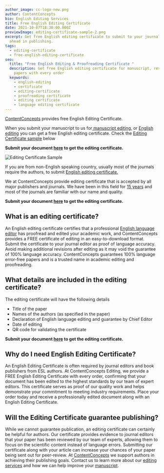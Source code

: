 ```yaml
---
author_image: cc-logo-new.png
author: ContentConcepts
bio: English Editing Services
title: Free English Editing Certificate
date: 2021-10-07T18:30:00.000Z
previewImage: editing-certificate-sample-2.png
excerpt: Get free English editing certificate to submit to your journal and get
  ahead in publishing.
tags:
  - editing-certificate
  - free-english-editing-certificate
seo:
  title: "Free English Editing & Proofreading Certificate "
  description: Get free English editing certificate for manuscript, research
    papers with every order
  keywords:
    - english-editing
    - certificate
    - editing-certificate
    - proofreading certificate
    - editing certificate
    - language editing certificate
---
```

[ContentConcepts](https://contentconcepts.in/) provides free English Editing Certificate.

When you submit your manuscript to us for[ manuscript editing](https://contentconcepts.in/services/academic_editing), or [English editing](https://contentconcepts.in/services/academic_editing/english_editing) you can get a free English editing certificate. Check the [Editing Certificate sample](https://contentconcepts.com/static/9538818415b9ed594b7141071b535825/78958/editing-certificate-sample-2.png) below

**Submit your document [here](https://contentconcepts.in/pricing/) to get the editing certificate.**

![Editing Certificate Sample](editing-certificate-sample-2.png "Sample Editing Certificate")

If you are from non-English speaking country, usually most of the journals require the authors, to submit [English editing certificate.](https://contentconcepts.com/blog/free-english-editing-certificate)

We at ContentConcepts provide editing certificate that is accepted by all major publishers and journals. We have been in this field for [15 years](https://contentconcepts.in/about/) and most of the journals are familiar with our name and quality.

**Submit your document [here](https://contentconcepts.in/pricing/) to get the editing certificate.**

## **W﻿hat is an editing certificate?** 

An English editing certificate certifies that a professional [English language editor](https://contentconcepts.com/about/) has proofread and edited your academic work, and ContentConcepts provides a FREE certificate of editing in an easy-to-download format. Submit the certificate to your journal editor as proof of language accuracy. Avoid making additional revisions after editing as it may void the guarantee of 100% language accuracy. ContentConcepts guarantees 100% language error-free papers and is a trusted name in academic editing and proofreading.



## What details are included in the editing certificate?

The editing certificate will have the following details

* Title of the paper
* Names of the authors (as specified in the paper)
* Declaration of English language editing and guarantee by  Chief Editor
* Date of editing
* QR code for validating the certificate

**Submit your document [here](https://contentconcepts.in/pricing/) to get the editing certificate.**

## W﻿hy do I need English Editing Certificate?

An English Editing Certificate is often required by journal editors and book publishers from ESL authors. At ContentConcepts Editing, we provide a FREE English Editing Certificate with every order, confirming that your document has been edited to the highest standards by our team of expert editors. This certificate serves as proof of our quality work and helps demonstrate your commitment to meeting industry requirements. Place your order today and receive a professionally edited document along with an English Editing Certificate.

## W﻿ill the Editing Certificate guarantee publishing?

While we cannot guarantee publication, an editing certificate can certainly be helpful for authors. Our certificate provides evidence to journal editors that your paper has been reviewed by our team of experts, allowing them to focus on the scientific content instead of language errors. Submitting our certificate along with your article can increase your chances of your paper being sent out for peer-review. At [ContentConcepts](https://contentconcepts.com/) we support authors in achieving their publishing goals. Contact us to learn more about our [editing services](https://contentconcepts.com/services/academic_editing/) and how we can help improve your [manuscript](https://contentconcepts.com/services/academic_editing/manuscript_editing/).